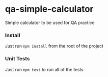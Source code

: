 # qa-simple-calculator
Simple calculator to be used for QA practice


### Install

Just run `npm install` from the root of the project

### Unit Tests

Just run `npm test` to run all of the tests